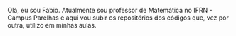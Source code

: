 Olá, eu sou Fábio. Atualmente sou professor de Matemática no IFRN - Campus Parelhas e aqui vou subir os repositórios dos códigos que, vez por outra, utilizo em minhas aulas.
